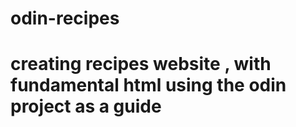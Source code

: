 # odin-recipes

# creating recipes website , with fundamental html using the odin project as a guide
